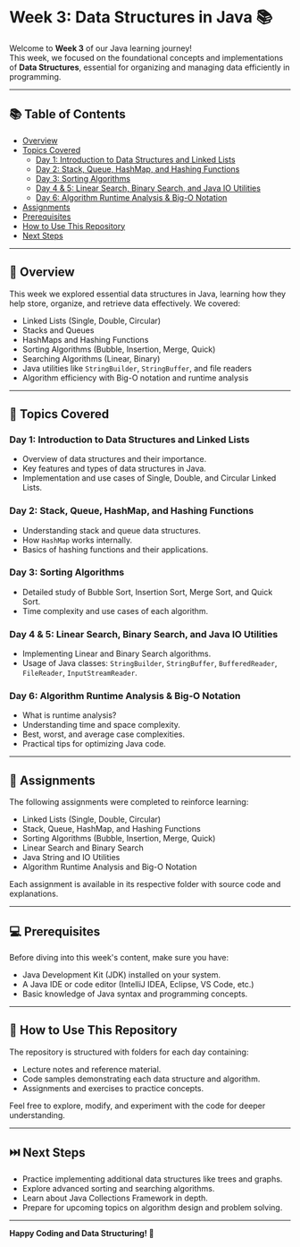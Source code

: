# Week 3: Data Structures in Java 📚

Welcome to **Week 3** of our Java learning journey!  
This week, we focused on the foundational concepts and implementations of **Data Structures**, essential for organizing and managing data efficiently in programming.

---

## 📚 Table of Contents

- [Overview](#overview)  
- [Topics Covered](#topics-covered)  
  - [Day 1: Introduction to Data Structures and Linked Lists](#day-1-introduction-to-data-structures-and-linked-lists)  
  - [Day 2: Stack, Queue, HashMap, and Hashing Functions](#day-2-stack-queue-hashmap-and-hashing-functions)  
  - [Day 3: Sorting Algorithms](#day-3-sorting-algorithms)  
  - [Day 4 & 5: Linear Search, Binary Search, and Java IO Utilities](#day-4--5-linear-search-binary-search-and-java-io-utilities)  
  - [Day 6: Algorithm Runtime Analysis & Big-O Notation](#day-6-algorithm-runtime-analysis--big-o-notation)  
- [Assignments](#assignments)  
- [Prerequisites](#prerequisites)  
- [How to Use This Repository](#how-to-use-this-repository)  
- [Next Steps](#next-steps)  

---

## 📝 Overview

This week we explored essential data structures in Java, learning how they help store, organize, and retrieve data effectively. We covered:

- Linked Lists (Single, Double, Circular)  
- Stacks and Queues  
- HashMaps and Hashing Functions  
- Sorting Algorithms (Bubble, Insertion, Merge, Quick)  
- Searching Algorithms (Linear, Binary)  
- Java utilities like `StringBuilder`, `StringBuffer`, and file readers  
- Algorithm efficiency with Big-O notation and runtime analysis  

---

## 📌 Topics Covered

### Day 1: Introduction to Data Structures and Linked Lists

- Overview of data structures and their importance.  
- Key features and types of data structures in Java.  
- Implementation and use cases of Single, Double, and Circular Linked Lists.

### Day 2: Stack, Queue, HashMap, and Hashing Functions

- Understanding stack and queue data structures.  
- How `HashMap` works internally.  
- Basics of hashing functions and their applications.

### Day 3: Sorting Algorithms

- Detailed study of Bubble Sort, Insertion Sort, Merge Sort, and Quick Sort.  
- Time complexity and use cases of each algorithm.

### Day 4 & 5: Linear Search, Binary Search, and Java IO Utilities

- Implementing Linear and Binary Search algorithms.  
- Usage of Java classes: `StringBuilder`, `StringBuffer`, `BufferedReader`, `FileReader`, `InputStreamReader`.

### Day 6: Algorithm Runtime Analysis & Big-O Notation

- What is runtime analysis?  
- Understanding time and space complexity.  
- Best, worst, and average case complexities.  
- Practical tips for optimizing Java code.

---

## 📝 Assignments

The following assignments were completed to reinforce learning:

- Linked Lists (Single, Double, Circular)  
- Stack, Queue, HashMap, and Hashing Functions  
- Sorting Algorithms (Bubble, Insertion, Merge, Quick)  
- Linear Search and Binary Search  
- Java String and IO Utilities  
- Algorithm Runtime Analysis and Big-O Notation  

Each assignment is available in its respective folder with source code and explanations.

---

## 💻 Prerequisites

Before diving into this week's content, make sure you have:

- Java Development Kit (JDK) installed on your system.  
- A Java IDE or code editor (IntelliJ IDEA, Eclipse, VS Code, etc.)  
- Basic knowledge of Java syntax and programming concepts.

---

## 📂 How to Use This Repository

The repository is structured with folders for each day containing:

- Lecture notes and reference material.  
- Code samples demonstrating each data structure and algorithm.  
- Assignments and exercises to practice concepts.

Feel free to explore, modify, and experiment with the code for deeper understanding.

---

## ⏭️ Next Steps

- Practice implementing additional data structures like trees and graphs.  
- Explore advanced sorting and searching algorithms.  
- Learn about Java Collections Framework in depth.  
- Prepare for upcoming topics on algorithm design and problem solving.

---

**Happy Coding and Data Structuring! 🚀**
